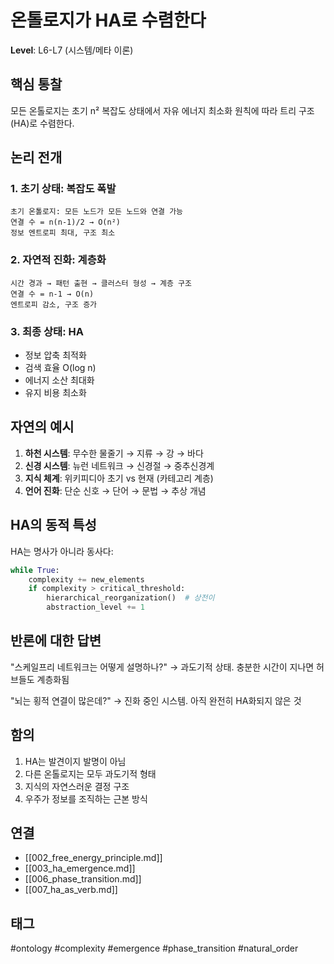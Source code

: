 # 온톨로지가 HA로 수렴한다

**Level**: L6-L7 (시스템/메타 이론)

## 핵심 통찰

모든 온톨로지는 초기 n² 복잡도 상태에서 자유 에너지 최소화 원칙에 따라 트리 구조(HA)로 수렴한다.

## 논리 전개

### 1. 초기 상태: 복잡도 폭발
```
초기 온톨로지: 모든 노드가 모든 노드와 연결 가능
연결 수 = n(n-1)/2 → O(n²)
정보 엔트로피 최대, 구조 최소
```

### 2. 자연적 진화: 계층화
```
시간 경과 → 패턴 출현 → 클러스터 형성 → 계층 구조
연결 수 = n-1 → O(n)
엔트로피 감소, 구조 증가
```

### 3. 최종 상태: HA
- 정보 압축 최적화
- 검색 효율 O(log n)
- 에너지 소산 최대화
- 유지 비용 최소화

## 자연의 예시

1. **하천 시스템**: 무수한 물줄기 → 지류 → 강 → 바다
2. **신경 시스템**: 뉴런 네트워크 → 신경절 → 중추신경계
3. **지식 체계**: 위키피디아 초기 vs 현재 (카테고리 계층)
4. **언어 진화**: 단순 신호 → 단어 → 문법 → 추상 개념

## HA의 동적 특성

HA는 명사가 아니라 동사다:
```python
while True:
    complexity += new_elements
    if complexity > critical_threshold:
        hierarchical_reorganization()  # 상전이
        abstraction_level += 1
```

## 반론에 대한 답변

"스케일프리 네트워크는 어떻게 설명하나?"
→ 과도기적 상태. 충분한 시간이 지나면 허브들도 계층화됨

"뇌는 횡적 연결이 많은데?"
→ 진화 중인 시스템. 아직 완전히 HA화되지 않은 것

## 함의

1. HA는 발견이지 발명이 아님
2. 다른 온톨로지는 모두 과도기적 형태
3. 지식의 자연스러운 결정 구조
4. 우주가 정보를 조직하는 근본 방식

## 연결

- [[002_free_energy_principle.md]]
- [[003_ha_emergence.md]]
- [[006_phase_transition.md]]
- [[007_ha_as_verb.md]]

## 태그

#ontology #complexity #emergence #phase_transition #natural_order